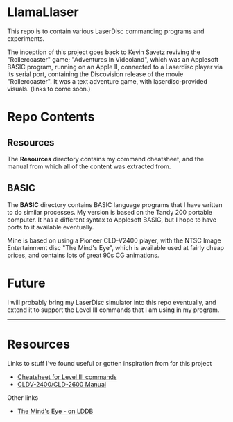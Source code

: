# LlamaLlaser

This repo is to contain various LaserDisc commanding programs and
experiments.

The inception of this project goes back to Kevin Savetz reviving
the "Rollercoaster" game; "Adventures In Videoland", which was an
Applesoft BASIC program, running on an Apple II, connected to a
Laserdisc player via its serial port, containing the Discovision
release of the movie "Rollercoaster".  It was a text adventure game,
with laserdisc-provided visuals.  (links to come soon.)


# Repo Contents

## Resources
The **Resources** directory contains my command cheatsheet, and the
manual from which all of the content was extracted from.

## BASIC
The **BASIC** directory contains BASIC language programs that I have
written to do similar processes.  My version is based on the Tandy
200 portable computer.  It has a different syntax to Applesoft
BASIC, but I hope to have ports to it available eventually.

Mine is based on using a Pioneer CLD-V2400 player, with the NTSC
Image Entertainment disc "The Mind's Eye", which is available used
at fairly cheap prices, and contains lots of great 90s CG animations.


# Future

I will probably bring my LaserDisc simulator into this repo eventually,
and extend it to support the Level III commands that I am using in
my program. 


--- 

# Resources

Links to stuff I've found useful or gotten inspiration from for this project

- [Cheatsheet for Level III commands](Reference/Pioneer_L3_cheatsheet.md)
- [CLDV-2400/CLD-2600 Manual](Reference/cld2400.pdf)

Other links

- [The Mind's Eye - on LDDB](https://www.lddb.com/laserdisc/03999/ID8530MM/Mind's-Eye-The)

